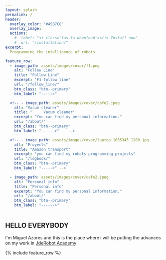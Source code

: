 ```yaml
---
layout: splash
permalink: /
header:
  overlay_color: "#4587C8"
  overlay_image:
  actions:
    #- label: "<i class='fas fa-download'></i> Install now"
    #  url: "/installation/"
excerpt:
  Programming the intelligence of robots

feature_row:
  - image_path: assets/images/cover/f1.png
    alt: "Follow Line"
    title: "Follow Line"
    excerpt: "F1 follow line"
    url: "/follow_line/"
    btn_class: "btn--primary"
    btn_label: "----->"

  <!-- - image_path: assets/images/cover/cafe2.jpeg
    alt: "Vacum cleaner"
    title: "     Vacum cleaner"
    excerpt: "You can find my personal information."
    url: "/about/"
    btn_class: "btn--primary"
    btn_label: "------>"    -->

  <!-- - image_path: assets/images/cover/laptop-1035345_1280.jpg
    alt: "Proyects"
    title: "Amazon transport"
    excerpt: "you can find my robots programming projects"
    url: "/logbook/"
    btn_class: "btn--primary"
    btn_label: "----->" -->

  - image_path: assets/images/cover/cafe2.jpeg
    alt: "Personal info"
    title: "Personal info"
    excerpt: "You can find my personal information."
    url: "/about/"
    btn_class: "btn--primary"
    btn_label: "------>"   
---
```

## HELLO EVERYBODY

I'm Miguel Azores and this is the place where i will be putting the advances on my work in [JdeRobot Academy](http://jderobot.github.io/RoboticsAcademy/)

{% include feature_row %}
